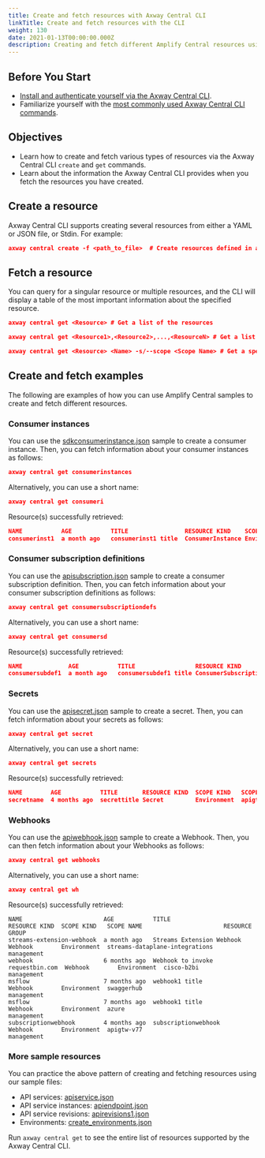 ```yaml
---
title: Create and fetch resources with Axway Central CLI
linkTitle: Create and fetch resources with the CLI
weight: 130
date: 2021-01-13T00:00:00.000Z
description: Creating and fetch different Amplify Central resources using the CLI.
---
```

## Before You Start

* [Install and authenticate yourself via the Axway Central CLI](/docs/cli_central/cli_install/).
* Familiarize yourself with the [most commonly used Axway Central CLI commands](/docs/cli_central/cli_command_reference/).

## Objectives

* Learn how to create and fetch various types of resources via the Axway Central CLI `create` and `get` commands.
* Learn about the information the Axway Central CLI provides when you fetch the resources you have created.

## Create a resource

Axway Central CLI supports creating several resources from either a YAML or JSON file, or Stdin. For example:

```json
axway central create -f <path_to_file>  # Create resources defined in a YAML or JSON file.
```

## Fetch a resource

You can query for a singular resource or multiple resources, and the CLI will display a table of the most important information about the specified resource.

```json
axway central get <Resource> # Get a list of the resources
```

```json
axway central get <Resource1>,<Resource2>,...,<ResourceN> # Get a list of multiple resources
```

```json
axway central get <Resource> <Name> -s/--scope <Scope Name> # Get a specific resource by name
```

## Create and fetch examples

The following are examples of how you can use Amplify Central samples to create and fetch different resources.

### Consumer instances

You can use the [sdkconsumerinstance.json](https://axway-open-docs.netlify.app/samples/central/sdkconsumerinstance.json) sample to create a consumer instance. Then, you can fetch information about your consumer instances as follows:

```json
axway central get consumerinstances
```

Alternatively, you can use a short name:

```json
axway central get consumeri
```

Resource(s) successfully retrieved:

```json
NAME           AGE           TITLE                RESOURCE KIND    SCOPE KIND   SCOPE NAME          RESOURCE GROUP
consumerinst1  a month ago   consumerinst1 title  ConsumerInstance Environment  awsgtw-us-east-2    management
```

### Consumer subscription definitions

You can use the [apisubscription.json](https://axway-open-docs.netlify.app/samples/central/apisubscription.json) sample to create a consumer subscription definition. Then, you can fetch information about your consumer subscription definitions as follows:

```json
axway central get consumersubscriptiondefs
```

Alternatively, you can use a short name:

```json
axway central get consumersd
```

Resource(s) successfully retrieved:

```json
NAME             AGE           TITLE                 RESOURCE KIND                  SCOPE KIND   SCOPE NAME         RESOURCE GROUP
consumersubdef1  a month ago   consumersubdef1 title ConsumerSubscriptionDefinition Environment  awsgtw-us-east-2   management
```

### Secrets

You can use the [apisecret.json](https://axway-open-docs.netlify.app/samples/central/apisecret.json) sample to create a secret. Then, you can fetch information about your secrets as follows:

```json
axway central get secret
```

Alternatively, you can use a short name:

```json
axway central get secrets
```

Resource(s) successfully retrieved:

```json
NAME        AGE           TITLE       RESOURCE KIND  SCOPE KIND   SCOPE NAME    RESOURCE GROUP
secretname  4 months ago  secrettitle Secret         Environment  apigtw-v77    management
```

### Webhooks

You can use the [apiwebhook.json](https://axway-open-docs.netlify.app/samples/central/apiwebhook.json) sample to create a Webhook. Then, you can then fetch information about your Webhooks as follows:

```json
axway central get webhooks
```

Alternatively, you can use a short name:

```json
axway central get wh
```

Resource(s) successfully retrieved:

```
NAME                       AGE           TITLE                             RESOURCE KIND  SCOPE KIND   SCOPE NAME                       RESOURCE GROUP
streams-extension-webhook  a month ago   Streams Extension Webhook         Webhook        Environment  streams-dataplane-integrations   management
webhook                    6 months ago  Webhook to invoke requestbin.com  Webhook        Environment  cisco-b2bi                       management
msflow                     7 months ago  webhook1 title                    Webhook        Environment  swaggerhub                       management
msflow                     7 months ago  webhook1 title                    Webhook        Environment  azure                            management
subscriptionwebhook        4 months ago  subscriptionwebhook               Webhook        Environment  apigtw-v77                       management
```

### More sample resources

You can practice the above pattern of creating and fetching resources using our sample files:

* API services: [apiservice.json](https://axway-open-docs.netlify.app/samples/central/apiservice.json)
* API service instances: [apiendpoint.json](https://axway-open-docs.netlify.app/samples/central/apiendpoint.json)
* API service revisions: [apirevisions1.json](https://axway-open-docs.netlify.app/samples/central/apirevisions1.json)
* Environments: [create_environments.json](https://axway-open-docs.netlify.app/samples/central/create_environments.json)

Run `axway central get` to see the entire list of resources supported by the Axway Central CLI.
